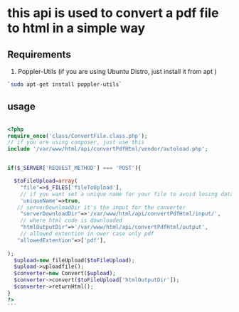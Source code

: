 # this api is used to convert a pdf file to html in a simple way 

## Requirements
1. Poppler-Utils (if you are using Ubuntu Distro, just install it from apt )
```bash
`sudo apt-get install poppler-utils`
```
## usage 
```php

<?php
require_once('class/ConvertFile.class.php');
// if you are using composer, just use this
include '/var/www/html/api/convertPdfHtml/vendor/autoload.php';


if($_SERVER['REQUEST_METHOD'] === 'POST'){

  $toFileUpload=array(
    "file"=>$_FILES['fileToUpload'],
    // if you want set a unique name for your file to avoid losing data
    'uniqueName'=>true,
   // serverDownloadDir it's the input for the converter 
    "serverDownloadDir"=>'/var/www/html/api/convertPdfHtml/input/',
    // where html code is downloaded
    "htmlOutputDir"=>'/var/www/html/api/convertPdfHtml/output',
    // allowed extention in ower case only pdf
   "allowedExtention"=>['pdf'],
  
);
  $upload=new fileUpload($toFileUpload);
  $upload->uploadfile();
  $converter=new Convert($upload);
  $converter->convert($toFileUpload['htmlOutputDir']);
  $converter->returnHtml();
}
?>
`̀`̀ 

